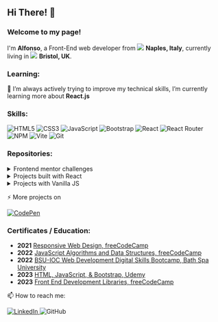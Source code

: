 ## Hi There! 👋
<!--
- 🔭 I’m currently working on ...
- 💬 Ask me about ...
-->

### Welcome to my page! 
<p> I'm <b>Alfonso</b>, a Front-End web developer from <img src="https://github.com/Alfo-code/Alfo-code/assets/91975532/461bc4b2-6744-48a4-a53d-0508c8acc006"/>
 <b>Naples, Italy</b>, currently living in <img src="https://github.com/Alfo-code/Alfo-code/assets/91975532/6498f032-dccf-4034-ad62-d82ebd09952b"/> <b>Bristol, UK</b>. </p>

### Learning:
🌱 I’m always actively trying to improve my technical skills, I’m currently learning more about **React.js**

### Skills:

![HTML5](https://img.shields.io/badge/html5-%23E34F26.svg?style=for-the-badge&logo=html5&logoColor=white)
![CSS3](https://img.shields.io/badge/css3-%231572B6.svg?style=for-the-badge&logo=css3&logoColor=white)
![JavaScript](https://img.shields.io/badge/javascript-%23323330.svg?style=for-the-badge&logo=javascript&logoColor=%23F7DF1E)
![Bootstrap](https://img.shields.io/badge/bootstrap-%238511FA.svg?style=for-the-badge&logo=bootstrap&logoColor=white)
![React](https://img.shields.io/badge/react-%2320232a.svg?style=for-the-badge&logo=react&logoColor=%2361DAFB)
![React Router](https://img.shields.io/badge/React_Router-CA4245?style=for-the-badge&logo=react-router&logoColor=white)
![NPM](https://img.shields.io/badge/NPM-%23CB3837.svg?style=for-the-badge&logo=npm&logoColor=white)
![Vite](https://img.shields.io/badge/vite-%23646CFF.svg?style=for-the-badge&logo=vite&logoColor=white)
![Git](https://img.shields.io/badge/git-%23F05033.svg?style=for-the-badge&logo=git&logoColor=white)

### Repositories:
<details>
  <summary>Frontend mentor challenges</summary>
  <p><a href="https://www.frontendmentor.io/">Frontend Mentor</a> provides front-end challenges that include professional web designs.</p>
  <blockquote>
     <ul>
      <li><a href="https://github.com/Alfo-code/Front-endMentor">Qr code</a></li>
      <li><a href="https://github.com/Alfo-code/OrderSummaryComponent">Order Summary Component</a></li>
      <li><a href="https://github.com/Alfo-code/faq-accordion-card">Faq accordion</a></li>
  </blockquote>
</details>

<details>
  <summary>Projects built with React</summary>
  <blockquote>
     <ul>
      	<li><a href="https://github.com/Alfo-code/Digital-Business-card">Digital business card</a></li>
	<li><a href="https://github.com/Alfo-code/travel-journal">Travel Journal</a></li>
	<li><a href="https://github.com/Alfo-code/Quizzical">Quizzical</a></li>
	<li><a href="https://github.com/Alfo-code/drum-machine">Drum machine</a></li> 
	<li><a href="https://github.com/Alfo-code/calculator-react">Calculator</a></li> 
    </ul>
  </blockquote>
</details>

<details>
  <summary>Projects with Vanilla JS</summary>
  <blockquote>
    <ul>
      <li><a href="https://github.com/Alfo-code/DvDeals_e-commerce">DvDeals e-commerce</a></li>
      <li><a href="https://github.com/Alfo-code/password-generator">Password generator</a></li>
      <li><a href="https://github.com/Alfo-code/unit-converter">Unit converter</a></li>
    </ul>
  </blockquote>
</details> 
	
⚡ More projects on
	
 <a href="https://codepen.io/alfo-code" target="_blank">![CodePen](https://img.shields.io/badge/Codepen-000000?style=for-the-badge&logo=codepen&logoColor=white)<a/>

### Certificates / Education:
 - **2021** [Responsive Web Design, freeCodeCamp](https://www.freecodecamp.org/certification/alfo/responsive-web-design)
 - **2022** [JavaScript Algorithms and Data Structures, freeCodeCamp](https://www.freecodecamp.org/certification/alfo/javascript-algorithms-and-data-structures)
 - **2022** [BSU-IOC Web Development Digital Skills Bootcamp, Bath Spa University](https://instituteofcoding.open.ac.uk/badges/images/badges/0xf29d4ec7d8952984ad93e80434b260076878e4eac96758c8f1836d463322129f/bsu_ioc_web_development_digital_skills_bootcamp__03_2022_03_2023__52.png)
 - **2023** [HTML, JavaScript, & Bootstrap, Udemy](https://www.udemy.com/certificate/UC-e10ef6b3-7bd3-4912-abcd-7c6d4980e2a3/)
 - **2023** [Front End Development Libraries, freeCodeCamp](https://www.freecodecamp.org/certification/alfo/front-end-development-libraries)
  
  
 📫 How to reach me: 
  
  <a href="https://www.linkedin.com/in/alfonso-starace-27b50a17a" target="_blank">![LinkedIn](https://img.shields.io/badge/linkedin-%230077B5.svg?style=for-the-badge&logo=linkedin&logoColor=white) <a/>
![GitHub](https://img.shields.io/badge/github-%23121011.svg?style=for-the-badge&logo=github&logoColor=white)
